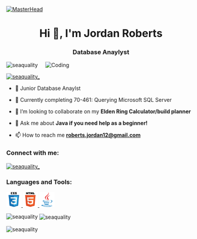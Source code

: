 [![MasterHead](https://wallpaperaccess.com/full/849790.gif)](https://rishavchanda.io)
<h1 align="center">Hi 👋, I'm Jordan Roberts</h1>
<h3 align="center">Database Anaylyst</h3>
<img align = "right" alt="Coding" width="400" src="https://media1.tenor.com/images/fa7ae14c53595da43e65ab0262bf128a/tenor.gif?itemid=10920721">
<p align="left"> <img src="https://komarev.com/ghpvc/?username=seaquality&label=Profile%20views&color=0e75b6&style=flat" alt="seaquality" /> </p>

<p align="left"> <a href="https://twitter.com/seaquality_" target="blank"><img src="https://img.shields.io/twitter/follow/seaquality_?logo=twitter&style=for-the-badge" alt="seaquality_" /></a> </p>

- 🔭 Junior Database Anaylst  

- 🌱 Currently completing 70-461: Querying Microsoft SQL Server

- 👯 I’m looking to collaborate on my **Elden Ring Calculator/build planner**

- 💬 Ask me about **Java if you need help as a beginner!**

- 📫 How to reach me **roberts.jordan12@gmail.com**

<h3 align="left">Connect with me:</h3>
<p align="left">
<a href="https://twitter.com/seaquality_" target="blank"><img align="center" src="https://raw.githubusercontent.com/rahuldkjain/github-profile-readme-generator/master/src/images/icons/Social/twitter.svg" alt="seaquality_" height="30" width="40" /></a>
</p>

<h3 align="left">Languages and Tools:</h3>
<p align="left"> <a href="https://www.w3schools.com/css/" target="_blank" rel="noreferrer"> <img src="https://raw.githubusercontent.com/devicons/devicon/master/icons/css3/css3-original-wordmark.svg" alt="css3" width="40" height="40"/> </a> <a href="https://www.w3.org/html/" target="_blank" rel="noreferrer"> <img src="https://raw.githubusercontent.com/devicons/devicon/master/icons/html5/html5-original-wordmark.svg" alt="html5" width="40" height="40"/> </a> <a href="https://www.java.com" target="_blank" rel="noreferrer"> <img src="https://raw.githubusercontent.com/devicons/devicon/master/icons/java/java-original.svg" alt="java" width="40" height="40"/> </a> </p>

<p><img align="left" src="https://github-readme-stats.vercel.app/api/top-langs?username=seaquality&show_icons=true&locale=en&layout=compact" alt="seaquality" /></p>

<p>&nbsp;<img align="center" src="https://github-readme-stats.vercel.app/api?username=seaquality&show_icons=true&locale=en" alt="seaquality" /></p>

<p><img align="center" src="https://github-readme-streak-stats.herokuapp.com/?user=seaquality&" alt="seaquality" /></p>

